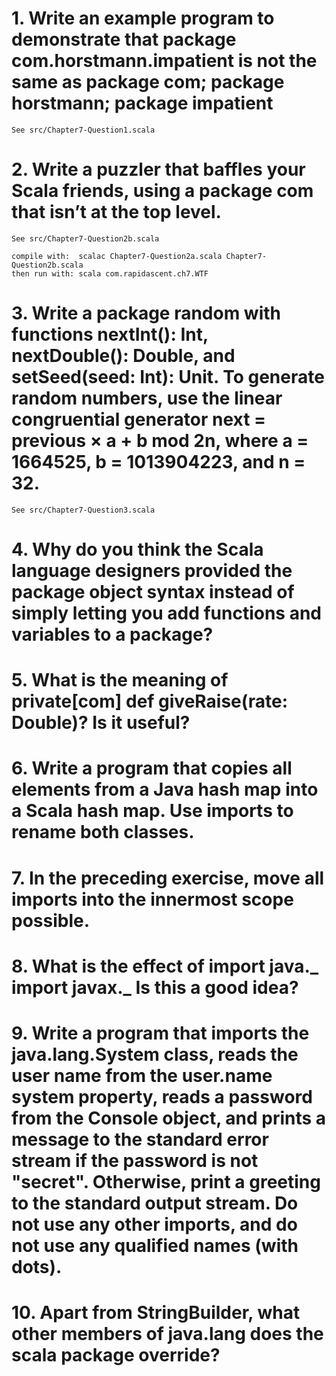 # 1. Write an example program to demonstrate that package com.horstmann.impatient is not the same as package com; package horstmann; package impatient

    See src/Chapter7-Question1.scala

# 2. Write a puzzler that baffles your Scala friends, using a package com that isn’t at the top level.

    See src/Chapter7-Question2b.scala

    compile with:  scalac Chapter7-Question2a.scala Chapter7-Question2b.scala 
    then run with: scala com.rapidascent.ch7.WTF

# 3. Write a package random with functions nextInt(): Int, nextDouble(): Double, and setSeed(seed: Int): Unit. To generate random numbers, use the linear congruential generator next = previous × a + b mod 2n, where a = 1664525, b = 1013904223, and n = 32.

    See src/Chapter7-Question3.scala

# 4. Why do you think the Scala language designers provided the package object syntax instead of simply letting you add functions and variables to a package?

# 5. What is the meaning of private[com] def giveRaise(rate: Double)? Is it useful?

# 6. Write a program that copies all elements from a Java hash map into a Scala hash map. Use imports to rename both classes.

# 7. In the preceding exercise, move all imports into the innermost scope possible.

# 8. What is the effect of import java._ import javax._ Is this a good idea?

# 9. Write a program that imports the java.lang.System class, reads the user name from the user.name system property, reads a password from the Console object, and prints a message to the standard error stream if the password is not "secret". Otherwise, print a greeting to the standard output stream. Do not use any other imports, and do not use any qualified names (with dots).

# 10. Apart from StringBuilder, what other members of java.lang does the scala package override?
